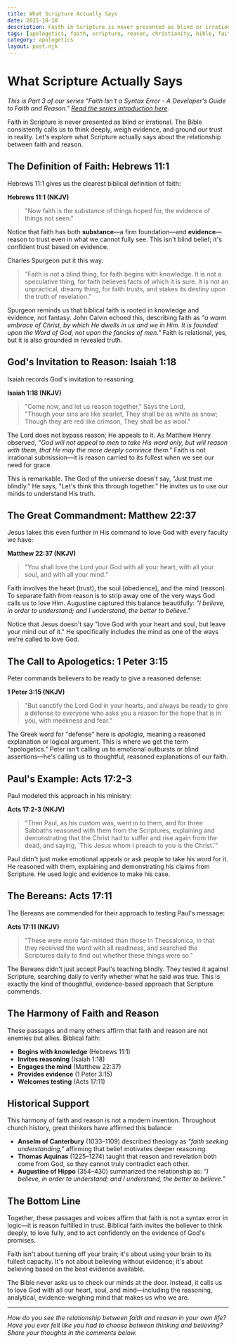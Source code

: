 ```yaml
---
title: What Scripture Actually Says
date: 2025-10-10
description: Faith in Scripture is never presented as blind or irrational. Explore what the Bible actually says about thinking, reasoning, and believing.
tags: [apologetics, faith, scripture, reason, christianity, bible, faith-isnt-syntax-error]
category: apologetics
layout: post.njk
---
```


# What Scripture Actually Says

*This is Part 3 of our series "Faith Isn't a Syntax Error - A Developer's Guide to Faith and Reason." [Read the series introduction here](/posts/2025-09-26-faith-isnt-syntax-error-series/).*

Faith in Scripture is never presented as blind or irrational. The Bible consistently calls us to think deeply, weigh evidence, and ground our trust in reality. Let's explore what Scripture actually says about the relationship between faith and reason.

## The Definition of Faith: Hebrews 11:1

Hebrews 11:1 gives us the clearest biblical definition of faith:

**Hebrews 11:1 (NKJV)**  
> "Now faith is the substance of things hoped for, the evidence of things not seen."

Notice that faith has both **substance**—a firm foundation—and **evidence**—reason to trust even in what we cannot fully see. This isn't blind belief; it's confident trust based on evidence.

Charles Spurgeon put it this way:  
> "Faith is not a blind thing, for faith begins with knowledge. It is not a speculative thing, for faith believes facts of which it is sure. It is not an unpractical, dreamy thing, for faith trusts, and stakes its destiny upon the truth of revelation."

Spurgeon reminds us that biblical faith is rooted in knowledge and evidence, not fantasy. John Calvin echoed this, describing faith as *"a warm embrace of Christ, by which He dwells in us and we in Him. It is founded upon the Word of God, not upon the fancies of men."* Faith is relational, yes, but it is also grounded in revealed truth.

## God's Invitation to Reason: Isaiah 1:18

Isaiah records God's invitation to reasoning:

**Isaiah 1:18 (NKJV)**  
> "Come now, and let us reason together," Says the Lord,  
> "Though your sins are like scarlet, They shall be as white as snow;  
> Though they are red like crimson, They shall be as wool."

The Lord does not bypass reason; He appeals to it. As Matthew Henry observed, *"God will not appeal to men to take His word only, but will reason with them, that He may the more deeply convince them."* Faith is not irrational submission—it is reason carried to its fullest when we see our need for grace.

This is remarkable. The God of the universe doesn't say, "Just trust me blindly." He says, "Let's think this through together." He invites us to use our minds to understand His truth.

## The Great Commandment: Matthew 22:37

Jesus takes this even further in His command to love God with every faculty we have:

**Matthew 22:37 (NKJV)**  
> "You shall love the Lord your God with all your heart, with all your soul, and with all your mind."

Faith involves the heart (trust), the soul (obedience), and the mind (reason). To separate faith from reason is to strip away one of the very ways God calls us to love Him. Augustine captured this balance beautifully: *"I believe, in order to understand; and I understand, the better to believe."*

Notice that Jesus doesn't say "love God with your heart and soul, but leave your mind out of it." He specifically includes the mind as one of the ways we're called to love God.

## The Call to Apologetics: 1 Peter 3:15

Peter commands believers to be ready to give a reasoned defense:

**1 Peter 3:15 (NKJV)**  
> "But sanctify the Lord God in your hearts, and always be ready to give a defense to everyone who asks you a reason for the hope that is in you, with meekness and fear."

The Greek word for "defense" here is *apologia*, meaning a reasoned explanation or logical argument. This is where we get the term "apologetics." Peter isn't calling us to emotional outbursts or blind assertions—he's calling us to thoughtful, reasoned explanations of our faith.

## Paul's Example: Acts 17:2-3

Paul modeled this approach in his ministry:

**Acts 17:2-3 (NKJV)**  
> "Then Paul, as his custom was, went in to them, and for three Sabbaths reasoned with them from the Scriptures, explaining and demonstrating that the Christ had to suffer and rise again from the dead, and saying, 'This Jesus whom I preach to you is the Christ.'"

Paul didn't just make emotional appeals or ask people to take his word for it. He reasoned with them, explaining and demonstrating his claims from Scripture. He used logic and evidence to make his case.

## The Bereans: Acts 17:11

The Bereans are commended for their approach to testing Paul's message:

**Acts 17:11 (NKJV)**  
> "These were more fair-minded than those in Thessalonica, in that they received the word with all readiness, and searched the Scriptures daily to find out whether these things were so."

The Bereans didn't just accept Paul's teaching blindly. They tested it against Scripture, searching daily to verify whether what he said was true. This is exactly the kind of thoughtful, evidence-based approach that Scripture commends.

## The Harmony of Faith and Reason

These passages and many others affirm that faith and reason are not enemies but allies. Biblical faith:

- **Begins with knowledge** (Hebrews 11:1)
- **Invites reasoning** (Isaiah 1:18)
- **Engages the mind** (Matthew 22:37)
- **Provides evidence** (1 Peter 3:15)
- **Welcomes testing** (Acts 17:11)

## Historical Support

This harmony of faith and reason is not a modern invention. Throughout church history, great thinkers have affirmed this balance:

- **Anselm of Canterbury** (1033–1109) described theology as *"faith seeking understanding,"* affirming that belief motivates deeper reasoning.
- **Thomas Aquinas** (1225–1274) taught that reason and revelation both come from God, so they cannot truly contradict each other.
- **Augustine of Hippo** (354–430) summarized the relationship as: *"I believe, in order to understand; and I understand, the better to believe."*

## The Bottom Line

Together, these passages and voices affirm that faith is not a syntax error in logic—it is reason fulfilled in trust. Biblical faith invites the believer to think deeply, to love fully, and to act confidently on the evidence of God's promises.

Faith isn't about turning off your brain; it's about using your brain to its fullest capacity. It's not about believing without evidence; it's about believing based on the best evidence available.

The Bible never asks us to check our minds at the door. Instead, it calls us to love God with all our heart, soul, and mind—including the reasoning, analytical, evidence-weighing mind that makes us who we are.

---

*How do you see the relationship between faith and reason in your own life? Have you ever felt like you had to choose between thinking and believing? Share your thoughts in the comments below.*

